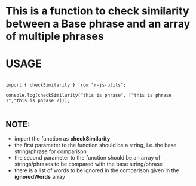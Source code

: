 # This is a function to check similarity between a **Base** phrase and an array of multiple phrases

# USAGE

```

import { checkSimilarity } from "r-js-utils";

console.log(checkSimilarity("this is phrase", ["this is phrase 1","this is phrase 2]));


```

## NOTE:

- import the function as **checkSimilarity**
- the first parameter to the function should be a string, i.e. the base string/phrase for comparison
- the second parameter to the function should be an array of strings/phrases to be compared with the base string/phrase
- there is a list of words to be ignored in the comparison given in the **ignoredWords** array

